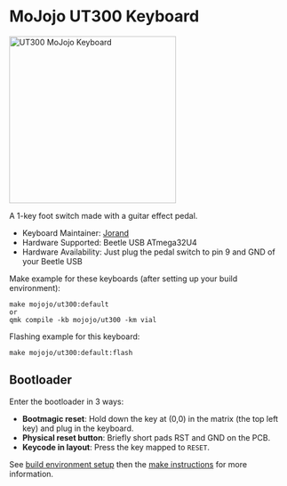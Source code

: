 # MoJojo UT300 Keyboard

<img alt="UT300 MoJojo Keyboard" src="https://bdbo2.thomann.de/thumb/bdb3000/pics/bdbo/11341367.jpg" width="300">

A 1-key foot switch made with a guitar effect pedal.

* Keyboard Maintainer: [Jorand](https://github.com/Jorand)
* Hardware Supported: Beetle USB ATmega32U4
* Hardware Availability: Just plug the pedal switch to pin 9 and GND of your Beetle USB

Make example for these keyboards (after setting up your build environment):

    make mojojo/ut300:default
    or
    qmk compile -kb mojojo/ut300 -km vial

Flashing example for this keyboard:
    
    make mojojo/ut300:default:flash

## Bootloader

Enter the bootloader in 3 ways:

* **Bootmagic reset**: Hold down the key at (0,0) in the matrix (the top left key) and plug in the keyboard.
* **Physical reset button**: Briefly short pads RST and GND on the PCB.
* **Keycode in layout**: Press the key mapped to `RESET`.

See [build environment setup](https://docs.qmk.fm/install-build-tools) then the [make instructions](https://docs.qmk.fm/build-compile-instructions) for more information.